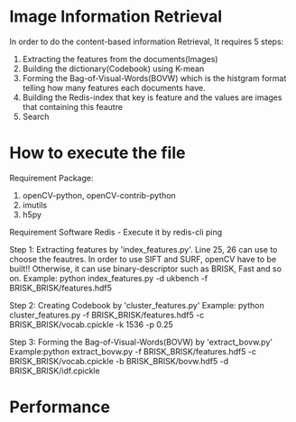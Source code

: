 # Image Information Retrieval

In order to do the content-based information Retrieval, It requires 5 steps:
1. Extracting the features from the documents(Images)
2. Building the dictionary(Codebook) using K-mean
3. Forming the Bag-of-Visual-Words(BOVW) which is the histgram format telling
how many features each documents have.
4. Building the Redis-index that key is feature and the values are images that
containing this feautre
5. Search

# How to execute the file
Requirement Package:
1. openCV-python, openCV-contrib-python
2. imutils
3. h5py

Requirement Software
Redis - Execute it by redis-cli ping


Step 1: Extracting features by 'index_features.py'.
Line 25, 26 can use to choose the feautres. In order to use SIFT and SURF,
openCV have to be built!! Otherwise, it can use binary-descriptor such as
BRISK, Fast and so on.
Example: python index_features.py -d ukbench -f BRISK_BRISK/features.hdf5

Step 2: Creating Codebook by 'cluster_features.py'
Example: python cluster_features.py -f BRISK_BRISK/features.hdf5
-c BRISK_BRISK/vocab.cpickle -k 1536 -p 0.25

Step 3: Forming the Bag-of-Visual-Words(BOVW) by 'extract_bovw.py'
Example:python extract_bovw.py -f BRISK_BRISK/features.hdf5
-c BRISK_BRISK/vocab.cpickle -b BRISK_BRISK/bovw.hdf5 -d BRISK_BRISK/idf.cpickle

# Performance
